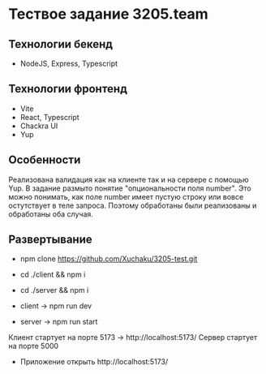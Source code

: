 # Тествое задание 3205.team

## Технологии бекенд

- NodeJS, Express, Typescript

## Технологии фронтенд

- Vite
- React, Typescript
- Chackra UI
- Yup

## Особенности

Реализована валидация как на клиенте так и на сервере с помощью Yup. В задание размыто понятие "опциональности поля number". Это можно понимать, как поле number имеет пустую строку или вовсе остутствует в теле запроса. Поэтому обработаны были реализованы и обработаны оба случая.

## Развертывание

- npm clone https://github.com/Xuchaku/3205-test.git
- cd ./client && npm i
- cd ./server && npm i

- client -> npm run dev
- server -> npm run start

Клиент стартует на порте 5173 -> http://localhost:5173/
Сервер стартует на порте 5000

- Приложение открыть http://localhost:5173/
